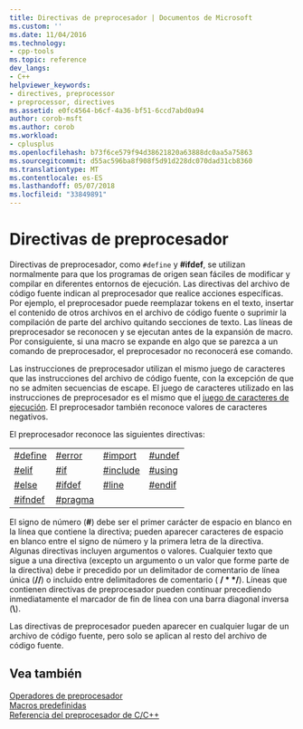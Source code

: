 ```yaml
---
title: Directivas de preprocesador | Documentos de Microsoft
ms.custom: ''
ms.date: 11/04/2016
ms.technology:
- cpp-tools
ms.topic: reference
dev_langs:
- C++
helpviewer_keywords:
- directives, preprocessor
- preprocessor, directives
ms.assetid: e0fc4564-b6cf-4a36-bf51-6ccd7abd0a94
author: corob-msft
ms.author: corob
ms.workload:
- cplusplus
ms.openlocfilehash: b73f6ce579f94d38621820a63888dc0aa5a75863
ms.sourcegitcommit: d55ac596ba8f908f5d91d228dc070dad31cb8360
ms.translationtype: MT
ms.contentlocale: es-ES
ms.lasthandoff: 05/07/2018
ms.locfileid: "33849891"
---
```

# <a name="preprocessor-directives"></a>Directivas de preprocesador
Directivas de preprocesador, como `#define` y **#ifdef**, se utilizan normalmente para que los programas de origen sean fáciles de modificar y compilar en diferentes entornos de ejecución. Las directivas del archivo de código fuente indican al preprocesador que realice acciones específicas. Por ejemplo, el preprocesador puede reemplazar tokens en el texto, insertar el contenido de otros archivos en el archivo de código fuente o suprimir la compilación de parte del archivo quitando secciones de texto. Las líneas de preprocesador se reconocen y se ejecutan antes de la expansión de macro. Por consiguiente, si una macro se expande en algo que se parezca a un comando de preprocesador, el preprocesador no reconocerá ese comando.  
  
 Las instrucciones de preprocesador utilizan el mismo juego de caracteres que las instrucciones del archivo de código fuente, con la excepción de que no se admiten secuencias de escape. El juego de caracteres utilizado en las instrucciones de preprocesador es el mismo que el [juego de caracteres de ejecución](http://msdn.microsoft.com/en-us/a7901c61-524d-47c6-beb6-d9dacc2e72ed). El preprocesador también reconoce valores de caracteres negativos.  
  
 El preprocesador reconoce las siguientes directivas:  
  
|||||  
|-|-|-|-|  
|[#define](../preprocessor/hash-define-directive-c-cpp.md)|[#error](../preprocessor/hash-error-directive-c-cpp.md)|[#import](../preprocessor/hash-import-directive-cpp.md)|[#undef](../preprocessor/hash-undef-directive-c-cpp.md)|  
|[#elif](../preprocessor/hash-if-hash-elif-hash-else-and-hash-endif-directives-c-cpp.md)|[#if](../preprocessor/hash-if-hash-elif-hash-else-and-hash-endif-directives-c-cpp.md)|[#include](../preprocessor/hash-include-directive-c-cpp.md)|[#using](../preprocessor/hash-using-directive-cpp.md)|  
|[#else](../preprocessor/hash-if-hash-elif-hash-else-and-hash-endif-directives-c-cpp.md)|[#ifdef](../preprocessor/hash-ifdef-and-hash-ifndef-directives-c-cpp.md)|[#line](../preprocessor/hash-line-directive-c-cpp.md)|[#endif](../preprocessor/hash-if-hash-elif-hash-else-and-hash-endif-directives-c-cpp.md)|  
|[#ifndef](../preprocessor/hash-ifdef-and-hash-ifndef-directives-c-cpp.md)|[#pragma](../preprocessor/pragma-directives-and-the-pragma-keyword.md)|||  
  
 El signo de número (**#**) debe ser el primer carácter de espacio en blanco en la línea que contiene la directiva; pueden aparecer caracteres de espacio en blanco entre el signo de número y la primera letra de la directiva. Algunas directivas incluyen argumentos o valores. Cualquier texto que sigue a una directiva (excepto un argumento o un valor que forme parte de la directiva) debe ir precedido por un delimitador de comentario de línea única (**//**) o incluido entre delimitadores de comentario ( **/ \* \*/**). Líneas que contienen directivas de preprocesador pueden continuar precediendo inmediatamente el marcador de fin de línea con una barra diagonal inversa (**\\**).  
  
 Las directivas de preprocesador pueden aparecer en cualquier lugar de un archivo de código fuente, pero solo se aplican al resto del archivo de código fuente.  
  
## <a name="see-also"></a>Vea también  
 [Operadores de preprocesador](../preprocessor/preprocessor-operators.md)   
 [Macros predefinidas](../preprocessor/predefined-macros.md)   
 [Referencia del preprocesador de C/C++](../preprocessor/c-cpp-preprocessor-reference.md)